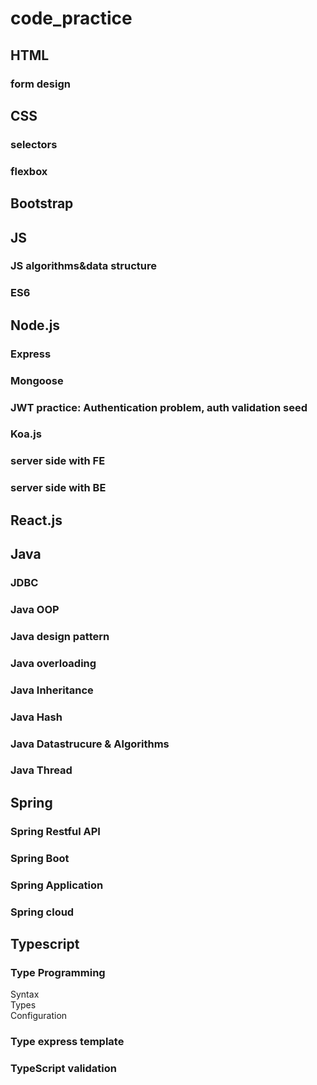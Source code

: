 # code_practice

## HTML
### form design
## CSS
### selectors
### flexbox

## Bootstrap

  
## JS
### JS algorithms&data structure  
### ES6
## Node.js
### Express
### Mongoose
### JWT practice: Authentication problem,   auth validation seed
### Koa.js
### server side with FE
### server side with BE

## React.js

## Java
### JDBC
### Java OOP
### Java design pattern
### Java overloading 
### Java Inheritance
### Java Hash
### Java Datastrucure & Algorithms  
### Java Thread

## Spring

### Spring Restful API
### Spring Boot
### Spring Application
### Spring cloud

## Typescript
### Type Programming
Syntax  
Types   
Configuration  
### Type express template
### TypeScript validation

